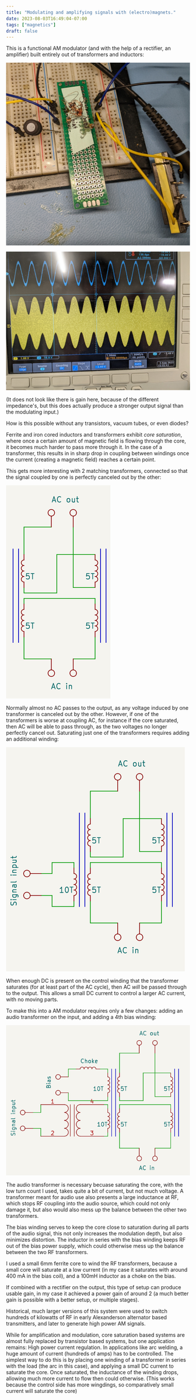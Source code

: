 ```yaml
---
title: "Modulating and amplifying signals with (electro)magnets."
date: 2023-08-03T16:49:04-07:00
tags: ["magnetics"]
draft: false
---
```


This is a functional AM modulator (and with the help of a rectifier, an amplifier) built entirely out of transformers and inductors:

![](device.jpg)

![An oscilloscope trace showing a a 1KHz sine wave and a 1MHz signal amplitude modulated by the 1KHz signal](result.jpg)

(It does not look like there is gain here, because of the different impedance's, but this does actually produce a stronger output signal than the modulating input.)

How is this possible without any transistors, vacuum tubes, or even diodes?

Ferrite and iron cored inductors and transformers exhibit *core saturation*, where once a certain amount of magnetic field is flowing through the core, it becomes much harder to pass more through it.
In the case of a transformer, this results in in sharp drop in coupling between windings once the current (creating a magnetic field) reaches a certain point.

This gets more interesting with 2 matching transformers, connected so that the signal coupled by one is perfectly canceled out by the other:

![Two transformers connected so that the signal that is coupled through one cancels out the signal from the other one](transformer2.png)

Normally almost no AC passes to the output, as any voltage induced by one transformer is canceled out by the other.
However, if one of the transformers is worse at coupling AC, for instance if the core saturated, then AC will be able to pass through, as the two voltages no longer perfectly cancel out.
Saturating just one of the transformers requires adding an additional winding:

![The same transformer setup, but with an additional winding on one of the transformers](amp1.png)

When enough DC is present on the control winding that the transformer saturates (for at least part of the AC cycle), then AC *will* be passed through to the output.
This allows a small DC current to control a larger AC current, with no moving parts.

To make this into a AM modulator requires only a few changes: adding an audio transformer on the input, and adding a 4th bias winding:

![](amp3.png)

The audio transformer is necessary becuase saturating the core, with the low turn count I used, takes quite a bit of current, but not much voltage.
A transformer meant for audio use also presents a large inductance at RF, which stops RF coupling into the audio source, which could not only damage it, but also would also mess up the balance between the other two transformers.

The bias winding serves to keep the core close to saturation during all parts of the audio signal, this not only increases the modulation depth, but also minimizes distortion.
The inductor in series with the bias winding keeps RF out of the bias power supply, which could otherwise mess up the balance between the two RF transformers.

I used a small 6mm ferrite core to wind the RF transformers, because a small core will saturate at a low current (in my case it saturates with around 400 mA in the bias coil), and a 100mH inductor as a choke on the bias.

If combined with a rectifier on the output, this type of setup can produce usable gain, in my case it achieved a power gain of around 2 (a much better gain is possible with a better setup, or multiple stages). 

Historical, much larger versions of this system were used to switch hundreds of kilowatts of RF in early Alexanderson alternator based transmitters, and later to generate high power AM signals. 

While for amplification and modulation, core saturation based systems are almost fully replaced by transistor based systems, but one application remains: High power current regulation.
In applications like arc welding, a huge amount of current (hundreds of amps) has to be controlled.
The simplest way to do this is by placing one winding of a transformer in series with the load (the arc in this case), and applying a small DC current to saturate the core.
Once saturated, the inductance of the winding drops, allowing much more current to flow then could otherwise.
(This works because the control side has more wingdings, so comparatively small current will saturate the core) 
